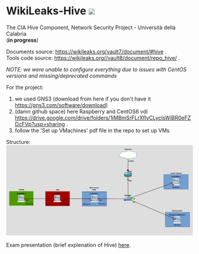 # WikiLeaks-Hive <a href="https://hits.seeyoufarm.com"><img src="https://hits.seeyoufarm.com/api/count/incr/badge.svg?url=https%3A%2F%2Fgithub.com%2Fgiadagabriele%2FWikiLeaks-Hive%2Fhit-counter&count_bg=%235D84A7&title_bg=%23ABABAB&icon=&icon_color=%23E7E7E7&title=hits&edge_flat=false"/></a>
The CIA Hive Component, Network Security Project - Università della Calabria
<br>(<b>in progress</b>)

Documents source: https://wikileaks.org/vault7/document/#hive .<br>
Tools code source: https://wikileaks.org//vault8/document/repo_hive/ .

<I>NOTE: we were unable to configure everything due to issues with CentOS versions and missing/deprecated commands</I><br>

For the project:
1) we used GNS3 (download from here if you don't have it https://gns3.com/software/download)<br>
2) (damn github space) here Raspberry and CentOS6 vdi https://drive.google.com/drive/folders/1iMBmSrFLrXflvCLyclsWiBR0eFZDcFVp?usp=sharing .<br>
3) follow the 'Set up VMachines' pdf file in the repo to set up VMs<br>

Structure:
<img src="gns3.png"/>

Exam presentation (brief explenation of Hive) <a href="https://github.com/giadagabriele/WikiLeaks-Hive/blob/main/The%20CIA%20Hive%20component.pptx">here</a>.<br>
